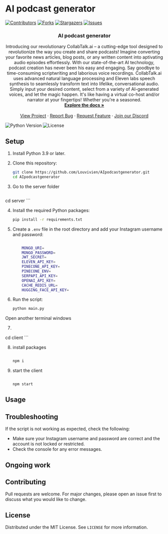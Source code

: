 # AI podcast generator

[![Contributors][contributors-shield]][contributors-url]
[![Forks][forks-shield]][forks-url]
[![Stargazers][stars-shield]][stars-url]
[![Issues][issues-shield]][issues-url]

<p align="center">
  <h3 align="center">AI podcast generator</h3>

  <p align="center">
    Introducing our revolutionary CollabTalk.ai – a cutting-edge tool designed to revolutionize the way you create and share podcasts! Imagine converting your favorite news articles, blog posts, or any written content into aptivating audio episodes effortlessly. With our state-of-the-art AI technology, podcast creation has never been his easy and engaging. Say goodbye to time-consuming scriptwriting and laborious voice recordings. CollabTalk.ai uses advanced natural language processing and Eleven labs speech synthesis to seamlessly transform text into lifelike, conversational audio. Simply input your desired content, select from a variety of AI-generated voices, and let the magic happen. It's like having a virtual co-host and/or narrator at your fingertips! Whether you're a seasoned.
    <br />
    <a href="https://github.com/Louvivien/AIpodcastgenerator"><strong>Explore the docs »</strong></a>
    <br />
    <br />
    <a href="https://lablab.ai/event/eleven-labs-ai-hackathon/virtual-influencers/collabtalk-ai-dialogue-podcast-generator">View Project</a>
    ·
    <a href="https://github.com/Louvivien/AIpodcastgenerator/issues">Report Bug</a>
    ·
    <a href="https://github.com/Louvivien/AIpodcastgenerator/issues">Request Feature</a>
        ·
    <a href="https://discord.gg/e3sZ2wxWR2">Join our Discord</a>
  </p>
</p>

![Python Version][python-image]
![License][license-image]

## Setup 

1. Install Python 3.9 or later.

2. Clone this repository:

    ```bash
    git clone https://github.com/Louvivien/AIpodcastgenerator.git 
    cd AIpodcastgenerator
    ```
    
    
3. Go to the server folder
    ```bash

cd server
    ```


 4. Install the required Python packages:

    ```bash
    pip install -r requirements.txt
    ```

5. Create a `.env` file in the root directory and add your Instagram username and password:

    ```bash

        MONGO_URI=
        MONGO_PASSWORD=
        JWT_SECRET=
        ELEVEN_API_KEY=
        PINECONE_API_KEY=
        PINECONE_ENV=
        SERPAPI_API_KEY=
        OPENAI_API_KEY=
        CACHE_REDIS_URL=
        HUGGING_FACE_API_KEY=
    ```

6. Run the script:

    ```bash
    python main.py
    ```


Open another terminal windows
    
7. 
    ```bash

cd client
    ```


8. install packages
    ```bash

   npm i
    ```


9. start the client
    ```bash

   npm start

    ```





## Usage



## Troubleshooting

If the script is not working as expected, check the following:

- Make sure your Instagram username and password are correct and the account is not locked or restricted.
- Check the console for any error messages.

## Ongoing work



## Contributing

Pull requests are welcome. For major changes, please open an issue first to discuss what you would like to change.

## License

Distributed under the MIT License. See `LICENSE` for more information.

[python-image]: https://img.shields.io/badge/python-v3.6+-blue.svg
[license-image]: https://img.shields.io/badge/license-MIT-blue.svg

[contributors-shield]: https://img.shields.io/github/contributors/Louvivien/AIpodcastgenerator.svg?style=for-the-badge
[contributors-url]: https://github.com/Louvivien/AIpodcastgenerator/graphs/contributors
[forks-shield]: https://img.shields.io/github/forks/Louvivien/AIpodcastgenerator.svg?style=for-the-badge
[forks-url]: https://github.com/Louvivien/AIpodcastgenerator/network/members
[stars-shield]: https://img.shields.io/github/stars/Louvivien/AIpodcastgenerator.svg?style=for-the-badge
[stars-url]: https://github.com/Louvivien/AIpodcastgenerator/stargazers
[issues-shield]: https://img.shields.io/github/issues/Louvivien/AIpodcastgenerator.svg?style=for-the-badge
[issues-url]: https://github.com/Louvivien/AIpodcastgenerator/issues
[license-shield]: https://img.shields.io/github/license/Louvivien/AIpodcastgenerator.svg?style=for-the-badge
[license-url]: https://github.com/Louvivien/AIpodcastgenerator/blob/master/LICENSE.txt
[linkedin-shield]: https://img.shields.io/badge/-LinkedIn-black.svg?style=for-the-badge&logo=linkedin&colorB=555




